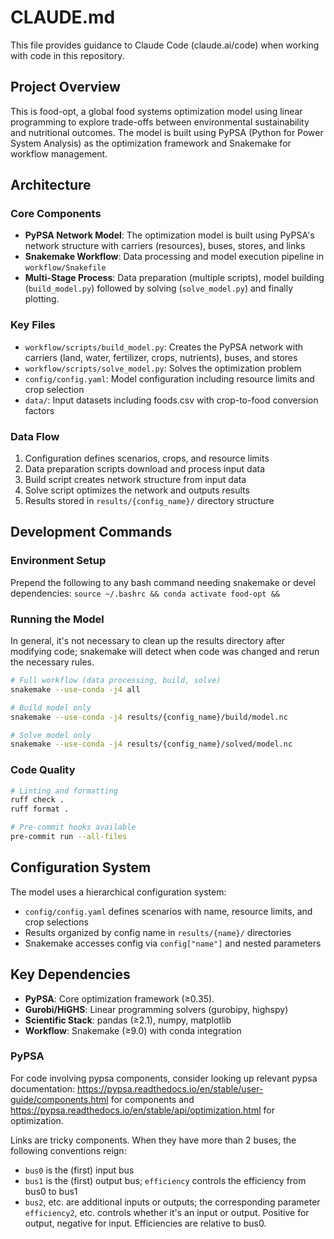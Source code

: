 <!--
SPDX-FileCopyrightText: 2025 Koen van Greevenbroek

SPDX-License-Identifier: CC-BY-4.0
-->

# CLAUDE.md

This file provides guidance to Claude Code (claude.ai/code) when working with code in this repository.

## Project Overview

This is food-opt, a global food systems optimization model using linear programming to explore trade-offs between environmental sustainability and nutritional outcomes. The model is built using PyPSA (Python for Power System Analysis) as the optimization framework and Snakemake for workflow management.

## Architecture

### Core Components
- **PyPSA Network Model**: The optimization model is built using PyPSA's network structure with carriers (resources), buses, stores, and links
- **Snakemake Workflow**: Data processing and model execution pipeline in `workflow/Snakefile`
- **Multi-Stage Process**: Data preparation (multiple scripts), model building (`build_model.py`) followed by solving (`solve_model.py`) and finally plotting.

### Key Files
- `workflow/scripts/build_model.py`: Creates the PyPSA network with carriers (land, water, fertilizer, crops, nutrients), buses, and stores
- `workflow/scripts/solve_model.py`: Solves the optimization problem
- `config/config.yaml`: Model configuration including resource limits and crop selection
- `data/`: Input datasets including foods.csv with crop-to-food conversion factors

### Data Flow
1. Configuration defines scenarios, crops, and resource limits
2. Data preparation scripts download and process input data
3. Build script creates network structure from input data
4. Solve script optimizes the network and outputs results
5. Results stored in `results/{config_name}/` directory structure

## Development Commands

### Environment Setup
Prepend the following to any bash command needing snakemake or devel dependencies: `source ~/.bashrc && conda activate food-opt &&`

### Running the Model
In general, it's not necessary to clean up the results directory after modifying code; snakemake will detect when code was changed and rerun the necessary rules.
```bash
# Full workflow (data processing, build, solve)
snakemake --use-conda -j4 all

# Build model only
snakemake --use-conda -j4 results/{config_name}/build/model.nc

# Solve model only
snakemake --use-conda -j4 results/{config_name}/solved/model.nc
```

### Code Quality
```bash
# Linting and formatting
ruff check .
ruff format .

# Pre-commit hooks available
pre-commit run --all-files
```

## Configuration System

The model uses a hierarchical configuration system:
- `config/config.yaml` defines scenarios with name, resource limits, and crop selections
- Results organized by config name in `results/{name}/` directories
- Snakemake accesses config via `config["name"]` and nested parameters

## Key Dependencies

- **PyPSA**: Core optimization framework (≥0.35).
- **Gurobi/HiGHS**: Linear programming solvers (gurobipy, highspy)
- **Scientific Stack**: pandas (≥2.1), numpy, matplotlib
- **Workflow**: Snakemake (≥9.0) with conda integration

### PyPSA

For code involving pypsa components, consider looking up relevant pypsa documentation: https://pypsa.readthedocs.io/en/stable/user-guide/components.html for components and https://pypsa.readthedocs.io/en/stable/api/optimization.html for optimization.

Links are tricky components. When they have more than 2 buses, the following conventions reign:
- `bus0` is the (first) input bus
- `bus1` is the (first) output bus; `efficiency` controls the efficiency from bus0 to bus1
- `bus2`, etc. are additional inputs or outputs; the corresponding parameter `efficiency2`, etc. controls whether it's an input or output. Positive for output, negative for input. Efficiencies are relative to bus0.
